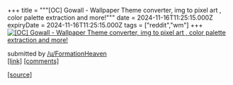 +++
title = """[OC] Gowall - Wallpaper Theme converter, img to pixel art , color palette extraction and more!"""
date = 2024-11-16T11:25:15.000Z
expiryDate = 2024-11-16T11:25:15.000Z
tags = ["reddit","wm"]
+++
[![[OC] Gowall - Wallpaper Theme converter, img to pixel art , color palette extraction and more!](https://b.thumbs.redditmedia.com/-rGKy5VnbaG5jhHnQ7HcP2E9fBkqdkxszIydT2jB4lU.jpg "[OC] Gowall - Wallpaper Theme converter, img to pixel art , color palette extraction and more!")](https://www.reddit.com/r/unixporn/comments/1gslbse/oc_gowall_wallpaper_theme_converter_img_to_pixel/)

submitted by [/u/FormationHeaven](https://www.reddit.com/user/FormationHeaven)  
[\[link\]](https://www.reddit.com/gallery/1gslbse) [\[comments\]](https://www.reddit.com/r/unixporn/comments/1gslbse/oc_gowall_wallpaper_theme_converter_img_to_pixel/)

[[source]](https://www.reddit.com/r/unixporn/comments/1gslbse/oc_gowall_wallpaper_theme_converter_img_to_pixel/)
